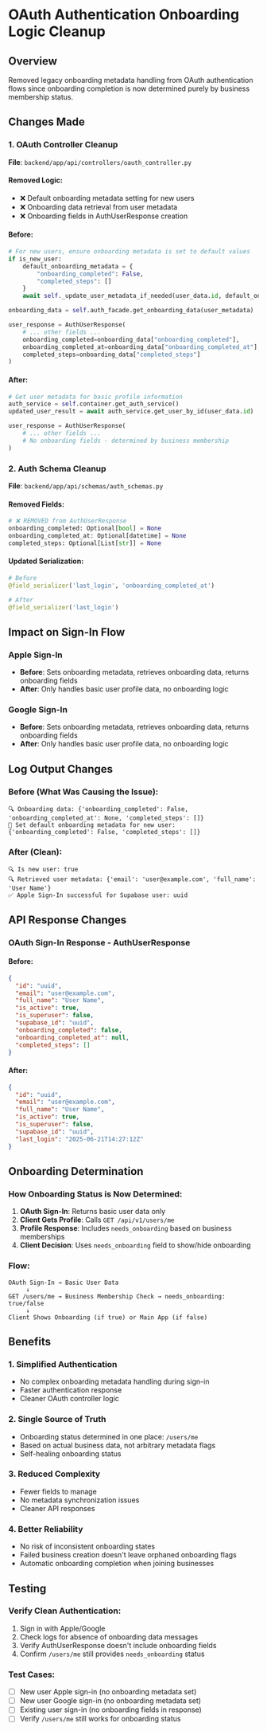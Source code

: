 # OAuth Authentication Onboarding Logic Cleanup

## Overview
Removed legacy onboarding metadata handling from OAuth authentication flows since onboarding completion is now determined purely by business membership status.

## Changes Made

### 1. **OAuth Controller Cleanup**
**File**: `backend/app/api/controllers/oauth_controller.py`

#### Removed Logic:
- ❌ Default onboarding metadata setting for new users
- ❌ Onboarding data retrieval from user metadata  
- ❌ Onboarding fields in AuthUserResponse creation

#### Before:
```python
# For new users, ensure onboarding metadata is set to default values
if is_new_user:
    default_onboarding_metadata = {
        "onboarding_completed": False,
        "completed_steps": []
    }
    await self._update_user_metadata_if_needed(user_data.id, default_onboarding_metadata)

onboarding_data = self.auth_facade.get_onboarding_data(user_metadata)

user_response = AuthUserResponse(
    # ... other fields ...
    onboarding_completed=onboarding_data["onboarding_completed"],
    onboarding_completed_at=onboarding_data["onboarding_completed_at"],
    completed_steps=onboarding_data["completed_steps"]
)
```

#### After:
```python
# Get user metadata for basic profile information
auth_service = self.container.get_auth_service()
updated_user_result = await auth_service.get_user_by_id(user_data.id)

user_response = AuthUserResponse(
    # ... other fields ...
    # No onboarding fields - determined by business membership
)
```

### 2. **Auth Schema Cleanup**
**File**: `backend/app/api/schemas/auth_schemas.py`

#### Removed Fields:
```python
# ❌ REMOVED from AuthUserResponse
onboarding_completed: Optional[bool] = None
onboarding_completed_at: Optional[datetime] = None  
completed_steps: Optional[List[str]] = None
```

#### Updated Serialization:
```python
# Before
@field_serializer('last_login', 'onboarding_completed_at')

# After  
@field_serializer('last_login')
```

## Impact on Sign-In Flow

### Apple Sign-In
- **Before**: Sets onboarding metadata, retrieves onboarding data, returns onboarding fields
- **After**: Only handles basic user profile data, no onboarding logic

### Google Sign-In  
- **Before**: Sets onboarding metadata, retrieves onboarding data, returns onboarding fields
- **After**: Only handles basic user profile data, no onboarding logic

## Log Output Changes

### Before (What Was Causing the Issue):
```
🔍 Onboarding data: {'onboarding_completed': False, 'onboarding_completed_at': None, 'completed_steps': []}
📝 Set default onboarding metadata for new user: {'onboarding_completed': False, 'completed_steps': []}
```

### After (Clean):
```
🔍 Is new user: true
🔍 Retrieved user metadata: {'email': 'user@example.com', 'full_name': 'User Name'}
✅ Apple Sign-In successful for Supabase user: uuid
```

## API Response Changes

### OAuth Sign-In Response - AuthUserResponse

#### Before:
```json
{
  "id": "uuid",
  "email": "user@example.com",
  "full_name": "User Name",
  "is_active": true,
  "is_superuser": false,
  "supabase_id": "uuid",
  "onboarding_completed": false,
  "onboarding_completed_at": null,
  "completed_steps": []
}
```

#### After:
```json
{
  "id": "uuid", 
  "email": "user@example.com",
  "full_name": "User Name",
  "is_active": true,
  "is_superuser": false,
  "supabase_id": "uuid",
  "last_login": "2025-06-21T14:27:12Z"
}
```

## Onboarding Determination

### How Onboarding Status is Now Determined:
1. **OAuth Sign-In**: Returns basic user data only
2. **Client Gets Profile**: Calls `GET /api/v1/users/me`  
3. **Profile Response**: Includes `needs_onboarding` based on business memberships
4. **Client Decision**: Uses `needs_onboarding` field to show/hide onboarding

### Flow:
```
OAuth Sign-In → Basic User Data
     ↓
GET /users/me → Business Membership Check → needs_onboarding: true/false
     ↓
Client Shows Onboarding (if true) or Main App (if false)
```

## Benefits

### 1. **Simplified Authentication**
- No complex onboarding metadata handling during sign-in
- Faster authentication response
- Cleaner OAuth controller logic

### 2. **Single Source of Truth**  
- Onboarding status determined in one place: `/users/me`
- Based on actual business data, not arbitrary metadata flags
- Self-healing onboarding status

### 3. **Reduced Complexity**
- Fewer fields to manage
- No metadata synchronization issues
- Cleaner API responses

### 4. **Better Reliability**
- No risk of inconsistent onboarding states
- Failed business creation doesn't leave orphaned onboarding flags
- Automatic onboarding completion when joining businesses

## Testing

### Verify Clean Authentication:
1. Sign in with Apple/Google
2. Check logs for absence of onboarding data messages
3. Verify AuthUserResponse doesn't include onboarding fields
4. Confirm `/users/me` still provides `needs_onboarding` status

### Test Cases:
- [ ] New user Apple sign-in (no onboarding metadata set)
- [ ] New user Google sign-in (no onboarding metadata set)
- [ ] Existing user sign-in (no onboarding fields in response)
- [ ] Verify `/users/me` still works for onboarding status 